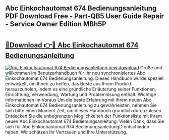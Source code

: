 ## Abc Einkochautomat 674 Bedienungsanleitung PDF Download Free - Part-QB5 User Guide Repair - Service Owner Edition MBh5P

# <h2><a href="http://df3sm5x.blite.top/?on=Abc+Einkochautomat+674+Bedienungsanleitung">🔗Download 👉🔴 Abc Einkochautomat 674 Bedienungsanleitung</a></h2>

[![Abc Einkochautomat 674 Bedienungsanleitung new download](https://i.imgur.com/lujVjoI.png)](http://df3sm5x.blite.top/?on=Abc+Einkochautomat+674+Bedienungsanleitung)
Grüße und willkommen im Benutzerhandbuch für Ihr neu synchronisiertes Abc Einkochautomat 674 Bedienungsanleitung. Dieses Handbuch wurde speziell entwickelt, um Ihnen zu helfen, das Beste aus Ihrem Produkt herauszuholen, indem es eine gründliche Erläuterung seiner Funktionen, Einrichtung, Verwendung, Wartung und Problemlösung enthält. Wichtige Informationen im Voraus Um die beste Erfahrung mit Ihrem neuen Abc Einkochautomat 674 Bedienungsanleitung zu gewährleisten, nehmen Sie sich bitte einen Moment Zeit, um dieses Handbuch gründlich durchzulesen. Entdecken Sie die unbegrenzten Möglichkeiten der Funktionsliste mit Ihrem neuen Abc Einkochautomat 674 Bedienungsanleitung. Vielen Dank, dass Sie sich für Abc Einkochautomat 674 BedienungsanleitungD entschieden haben. Wir schätzen Ihr Vertrauen und Ihre Unterstützung.
